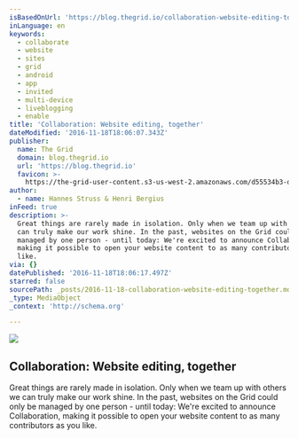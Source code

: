 ```yaml
---
isBasedOnUrl: 'https://blog.thegrid.io/collaboration-website-editing-together'
inLanguage: en
keywords:
  - collaborate
  - website
  - sites
  - grid
  - android
  - app
  - invited
  - multi-device
  - liveblogging
  - enable
title: 'Collaboration: Website editing, together'
dateModified: '2016-11-18T18:06:07.343Z'
publisher:
  name: The Grid
  domain: blog.thegrid.io
  url: 'https://blog.thegrid.io'
  favicon: >-
    https://the-grid-user-content.s3-us-west-2.amazonaws.com/d55534b3-d050-4829-803d-f52975ed9be2.png
author:
  - name: Hannes Struss & Henri Bergius
inFeed: true
description: >-
  Great things are rarely made in isolation. Only when we team up with others we
  can truly make our work shine. In the past, websites on the Grid could only be
  managed by one person - until today: We're excited to announce Collaboration,
  making it possible to open your website content to as many contributors as you
  like.
via: {}
datePublished: '2016-11-18T18:06:17.497Z'
starred: false
sourcePath: _posts/2016-11-18-collaboration-website-editing-together.md
_type: MediaObject
_context: 'http://schema.org'

---
```

<article style=""><img src="https://the-grid-user-content.s3-us-west-2.amazonaws.com/649db307-7837-466b-838b-3344e94010d0.jpg" /><h1>Collaboration: Website editing, together</h1><p>Great things are rarely made in isolation. Only when we team up with others we can truly make our work shine. In the past, websites on the Grid could only be managed by one person - until today: We're excited to announce Collaboration, making it possible to open your website content to as many contributors as you like.</p></article>